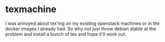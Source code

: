# texmachine

I was annoyed about tex'ing on my existing openstack machines or in the docker
images I already had. So why not just throw debian stable at the problem and
install a bunch of tex and hope it'll work out.

